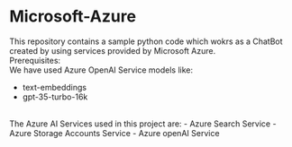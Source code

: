 # Microsoft-Azure
This repository contains a sample python code which wokrs as a ChatBot created by using services provided by Microsoft Azure.
<br>
Prerequisites:
<br>
We have used Azure OpenAI Service models like:
- text-embeddings
- gpt-35-turbo-16k
<br>
The Azure AI Services used in this project are:
- Azure Search Service
- Azure Storage Accounts Service 
- Azure openAI Service

